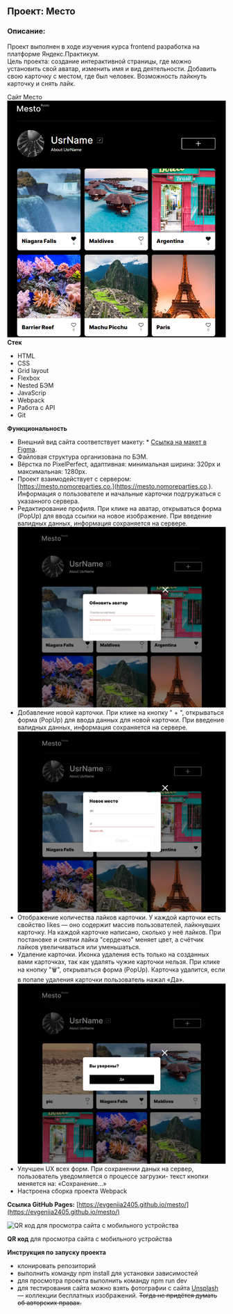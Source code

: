 ## Проект: Место

### Описание:
Проект выполнен в ходе изучения курса frontend разработка на платформе Яндекс.Практикум.</br>
Цель проекта: создание интерактивной страницы, где можно установить свой аватар, изменить имя и вид деятельности. Добавить свою карточку с местом, где был человек. Возможность лайкнуть карточку и снять лайк.

Сайт Место</br>
![](/src/images/ImgPage.png)
**Стек**
- HTML
- CSS
- Grid layout
- Flexbox
- Nested БЭМ
- JavaScrip
- Webpack
- Работа с API
- Git

**Функциональность**
- Внешний вид сайта соответствует макету: \* [Ссылка на макет в Figma](https://www.figma.com/file/2cn9N9jSkmxD84oJik7xL7/JavaScript.-Sprint-4?node-id=0%3A1).
- Файловая структура организована по БЭМ.
- Вёрстка по PixelPerfect, адаптивная: минимальная ширина: 320px и максимальная: 1280px.
- Проект взаимодействует с сервером: [https://mesto.nomoreparties.co.](https://mesto.nomoreparties.co.). Информация о пользователе и начальные карточки подгружаться с указанного сервера.
- Редактирование профиля. При клике на аватар, открываться форма (PopUp) для ввода ссылки на новое изображение. При введение валидных данных, информация сохраняется на сервере.
![](/src/images/UpdateAvatar.jpg)
- Добавление новой карточки. При клике на кнопку " + ", открываться форма (PopUp) для ввода данных для новой карточки. При введение валидных данных, информация сохраняется на сервере.
![](/src/images/AddPic.jpg)
- Отображение количества лайков карточки. У каждой карточки есть свойство likes — оно содержит массив пользователей, лайкнувших карточку. На каждой карточке написано, сколько у неё лайков. При постановке и снятии лайка "сердечко" меняет цвет, а счётчик лайков увеличиваться или уменьшаться.
- Удаление карточки. Иконка удаления есть только на созданных вами карточках, так как удалять чужие карточки нельзя. При клике на кнопку "🗑", открываться форма (PopUp). Карточка удалится, если в попапе удаления карточки пользователь нажал «Да».
![](/src/images/DelCard.jpg)
- Улучшен UX всех форм. При coхранении даных на сервер, пользователь уведомляется о процессе загрузки- текст кнопки меняется на: «Сохранение...»
- Настроена сборка проекта Webpack

**Ссылка GitHub Pages:**
[https://evgeniia2405.github.io/mesto/](https://evgeniia2405.github.io/mesto/)

![QR код для просмотра сайта с мобильного устройства](https://user-images.githubusercontent.com/107268897/184111082-c70ea692-5f1f-4824-b7b3-b751f9bf1af3.png)

**QR код** для просмотра сайта с мобильного устройства

**Инструкция по запуску проекта**
- клонировать репозиторий
- выполнить команду npm install для установки зависимостей
- для просмотра проекта выполнить команду npm run dev
- для тестирования сайта можно взять фотографии с сайта [Unsplash](https://unsplash.com/) — коллекции бесплатных изображений. ~~Тогда не придётся думать об авторских правах.~~
